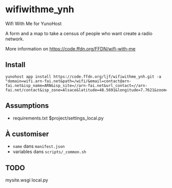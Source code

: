 wifiwithme_ynh
===============

Wifi With Me for YunoHost

A form and a map to take a census of people who want create a radio network.

More information on https://code.ffdn.org/FFDN/wifi-with-me

## Install

```
yunohost app install https://code.ffdn.org/ljf/wifiwithme_ynh.git -a "domain=wifi.arn-fai.net&path=/wifi/&email=contact@arn-fai.net&isp_name=ARN&isp_site=//arn-fai.net&url_contact=//arn-fai.net/contact&isp_zone=Alsace&latitude=48.5691&longitude=7.7621&zoom=12&cnil_number=&cnil_link=&admin=ljf"
```

## Assumptions
- requirements.txt
$project/settings_local.py

## À customiser

- `name` dans `manifest.json`
- variables dans `scripts/_common.sh`


## TODO
mysite.wsgi
local.py
